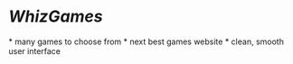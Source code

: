 <h1><i>WhizGames</i></h1>
* many games to choose from
* next best games website
* clean, smooth user interface
